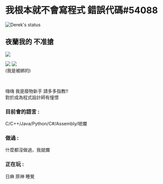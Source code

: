 # 我根本就不會寫程式 錯誤代碼#54088
![Derek's status](https://github-readme-stats-m6fi.vercel.app/api?username=Derek46518&show_icons=true&theme=transparent)

## 夜蘭我的 不准搶
![](https://media.tenor.com/EbfGJDH6-TAAAAAd/yelan-genshin-impact.gif)

![](https://media.tenor.com/1CZya39HrvsAAAAC/genshin-impact-yelan.gif)
![](https://media.tenor.com/PtFiq9Q8DWEAAAAd/genshin-impact-yelan.gif)
<br>
(我是被綁的) <br>

<br>



嗨嗨 我是廢物新手 請多多指教!! <br>
對於成為程式設計師有憧憬
### 目前會的語言 : 
C/C++/Java/Python/C#/Assembly/唬爛
### 做過 : 
什麼都沒做過，我就爛
### 正在玩 : 
日麻 原神 睡覺

